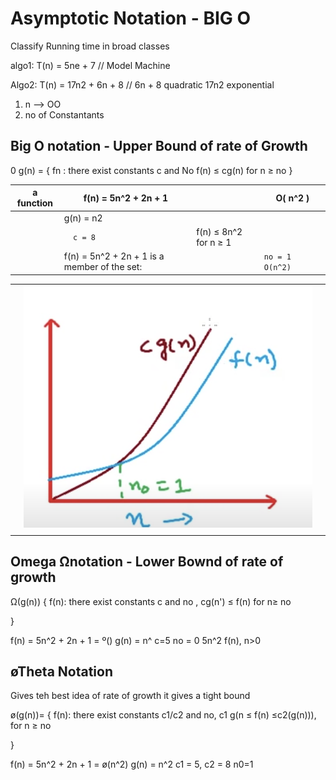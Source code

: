 # Asymptotic Notation  - BIG O

Classify Running time in broad classes

algo1:   T(n) = 5ne + 7          // Model Machine

Algo2:   T(n) = 17n2 + 6n + 8      // 6n + 8 quadratic 17n2 exponential

  1) n --> OO
  2) no of Constantants


## Big O  notation   - Upper Bound of rate of Growth

0 g(n) = { fn : there exist
               constants c and No
               f(n) ≤  cg(n) for  n ≥ no
               }

|  a function 	|  f(n) = 5n^2 + 2n + 1  	|   	|  O( n^2 ) 	|   	
|---	|---	|---	|---	|
|   	|  g(n) = n2   	|   	|   	|   	|
|   	|   ```   c = 8    ```| f(n) ≤ 8n^2 for  n ≥ 1   	|   	|   	
|   |f(n) =  5n^2 + 2n + 1 is a member of the set:	|   	| ```no = 1     O(n^2)```  	|   	|   	

|  |  |   |
|---|---|---|
|   | ![Image](./cofGofNGthfn.png) |     |                 
|   | |



## Omega Ωnotation - Lower Bownd of rate of growth

Ω(g(n)) { f(n): there exist
     constants c and no ,
     cg(n') ≤ f(n) for n≥ no

}

f(n) = 5n^2 + 2n + 1 = º()
 g(n) = n^
 c=5
 no = 0    5n^2 f(n), n>0

## øTheta Notation
Gives teh best idea of rate of growth it gives a tight bound

ø(g(n))= { f(n): there exist
          constants c1/c2 and no,
          c1 g(n ≤ f(n) ≤c2(g(n))),
          for n ≥ no

}

f(n) = 5n^2 + 2n + 1 = ø(n^2)
g(n) = n^2
c1 = 5, c2 = 8 n0=1
